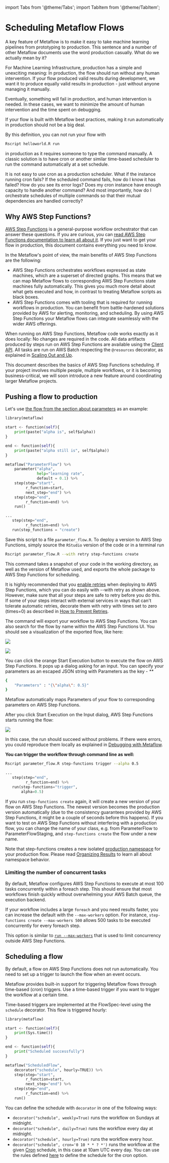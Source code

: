 import Tabs from '@theme/Tabs';
import TabItem from '@theme/TabItem';

# Scheduling Metaflow Flows

A key feature of Metaflow is to make it easy to take machine learning pipelines from
prototyping to production. This sentence and a number of other Metaflow documents use
the word production casually. What do we actually mean by it?

For Machine Learning Infrastructure, production has a simple and unexciting meaning: In
production, the flow should run without any human intervention. If your flow produced
valid results during development, we want it to produce equally valid results in
production - just without anyone managing it manually.

Eventually, something will fail in production, and human intervention is needed. In
these cases, we want to minimize the amount of human intervention and the time spent on
debugging.

If your flow is built with Metaflow best practices, making it run automatically in
production should not be a big deal.

By this definition, you can not run your flow with

```bash
Rscript helloworld.R run
```

in production as it requires someone to type the command manually. A classic solution is
to have cron or another similar time-based scheduler to run the command automatically at
a set schedule.

It is not easy to use cron as a production scheduler. What if the instance running cron
fails? If the scheduled command fails, how do I know it has failed? How do you see its
error logs? Does my cron instance have enough capacity to handle another command? And
most importantly, how do I orchestrate schedules of multiple commands so that their
mutual dependencies are handled correctly?

## Why AWS Step Functions?

[AWS Step Functions](https://aws.amazon.com/step-functions/) is a general-purpose
workflow orchestrator that can answer these questions. If you are curious, you can [read
AWS Step Functions documentation to learn all about
it](https://docs.aws.amazon.com/step-functions/latest/dg/welcome.html). If you just want
to get your flow in production, this document contains everything you need to know.

In the Metaflow's point of view, the main benefits of AWS Step Functions are the
following:

- AWS Step Functions orchestrates workflows expressed as state machines, which are a
  superset of directed graphs. This means that we can map Metaflow flows to
  corresponding AWS Step Functions state machines fully automatically. This gives you
  much more detail about what gets executed and how, in contrast to treating Metaflow
  scripts as black boxes.
- AWS Step Functions comes with tooling that is required for running workflows in
  production. You can benefit from battle-hardened solutions provided by AWS for
  alerting, monitoring, and scheduling. By using AWS Step Functions your Metaflow flows
  can integrate seamlessly with the wider AWS offerings.

When running on AWS Step Functions, Metaflow code works exactly as it does locally: No
changes are required in the code. All data artifacts produced by steps run on AWS Step
Functions are available using the [Client API](../metaflow/client.md). All tasks are run
on AWS Batch respecting the `@resources` decorator, as explained in [Scaling Out and
Up](../metaflow/scaling.md).

This document describes the basics of AWS Step Functions scheduling. If your project
involves multiple people, multiple workflows, or it is becoming business-critical, we
will soon introduce a new feature around coordinating larger Metaflow projects.

## Pushing a flow to production

Let's use [the flow from the section about
parameters](../metaflow/basics.md#how-to-define-parameters-for-flows) as an example:

<Tabs>
<TabItem label="R" value="R">

```python
library(metaflow)

start <- function(self){
    print(paste("alpha is", self$alpha))
}

end <- function(self){
    print(paste("alpha still is", self$alpha))
}

metaflow("ParameterFlow") %>%
    parameter("alpha",
              help="learning rate",
              default = 0.1) %>%
    step(step="start",
         r_function=start,
         next_step="end") %>%
    step(step="end",
         r_function=end) %>%
    run()
```

</TabItem>
<TabItem label="RStudio" value="RStudio">

```python
...
   step(step="end",
         r_function=end) %>%
   run(step_functions = "create")
```

</TabItem>
</Tabs>

Save this script to a file `parameter_flow.R`. To deploy a version to AWS Step
Functions, simply source the `RStudio` version of the code or in a terminal run

```bash
Rscript parameter_flow.R --with retry step-functions create
```

This command takes a snapshot of your code in the working directory, as well as the
version of Metaflow used, and exports the whole package to AWS Step Functions for
scheduling.

It is highly recommended that you [enable
retries](../metaflow/failures.md#retrying-tasks-with-the-retry-decorator) when deploying
to AWS Step Functions, which you can do easily with --with retry as shown above.
However, make sure that all your steps are safe to retry before you do this. If some of
your steps interact with external services in ways that can't tolerate automatic
retries, decorate them with retry with times set to zero \(times=0\) as described in
[How to Prevent Retries](../metaflow/failures.md#how-to-prevent-retries).

The command will export your workflow to AWS Step Functions. You can also search for the
flow by name within the AWS Step Functions UI. You should see a visualization of the
exported flow, like here:

![](/assets/image2.png)

![](/assets/image5.png)

You can click the orange Start Execution button to execute the flow on AWS Step
Functions. It pops up a dialog asking for an input. You can specify your parameters as
an escaped JSON string with Parameters as the key - _\*\*_

```bash
{
    "Parameters" : "{\"alpha\": 0.5}"
}
```

Metaflow automatically maps Parameters of your flow to corresponding parameters on AWS
Step Functions.

After you click Start Execution on the Input dialog, AWS Step Functions starts running
the flow:

![](/assets/image6.png)

In this case, the run should succeed without problems. If there were errors, you could
reproduce them locally as explained in [Debugging with
Metaflow](../metaflow/debugging.md).

**You can trigger the workflow through command line as well:**

<Tabs>
<TabItem label="Bash" value="Bash">

```bash
Rscript parameter_flow.R step-functions trigger --alpha 0.5
```

</TabItem>
<TabItem label="RStudio" value="RStudio">

```python
...
   step(step="end",
         r_function=end) %>%
   run(step-functions="trigger",
       alpha=0.5)
```

</TabItem>
</Tabs>

If you run `step-functions create` again, it will create a new version of your flow on
AWS Step Functions. The newest version becomes the production version automatically
\(due to the consistency guarantees provided by AWS Step Functions, it might be a couple
of seconds before this happens\). If you want to test on AWS Step Functions without
interfering with a production flow, you can change the name of your class, e.g. from
ParameterFlow to ParameterFlowStaging, and `step-functions create` the flow under a new
name.

Note that step-functions creates a new isolated [production
namespace](../metaflow/tagging.md#tags-as-namespaces) for your production flow. Please
read [Organizing Results](../metaflow/tagging.md) to learn all about namespace behavior.

### Limiting the number of concurrent tasks

By default, Metaflow configures AWS Step Functions to execute at most 100 tasks
concurrently within a foreach step. This should ensure that most workflows finish
quickly without overwhelming your AWS Batch queue, the execution backend.

If your workflow includes a large `foreach` and you need results faster, you can
increase the default with the `--max-workers` option. For instance, `step-functions
create --max-workers 500` allows 500 tasks to be executed concurrently for every foreach
step.

This option is similar to [`run --max-workers`](../metaflow/scaling.md#safeguard-flags)
that is used to limit concurrency outside AWS Step Functions.

## Scheduling a flow

By default, a flow on AWS Step Functions does not run automatically. You need to set up
a trigger to launch the flow when an event occurs.

Metaflow provides built-in support for triggering Metaflow flows through time-based
\(cron\) triggers. Use a time-based trigger if you want to trigger the workflow at a
certain time.

Time-based triggers are implemented at the FlowSpec-level using the `schedule`
decorator. This flow is triggered hourly:

```python
library(metaflow)

start <- function(self){
    print(Sys.time())
}

end <- function(self){
    print("Scheduled successfully")
}

metaflow("ScheduledFlow",
    decorator("schedule", hourly=TRUE)) %>%
    step(step="start",
         r_function=start,
         next_step="end") %>%
    step(step="end",
         r_function=end) %>%
    run()
```

You can define the schedule with `decorator` in one of the following ways:

- `decorator("schedule", weekly=True)` runs the workflow on Sundays at midnight.
- `decorator("schedule", daily=True)` runs the workflow every day at midnight.
- `decorator("schedule", hourly=True)` runs the workflow every hour.
- `decorator("schedule", cron='0 10 * * ? *')` runs the workflow at the given
  [Cron](http://en.wikipedia.org/wiki/cron) schedule, in this case at 10am UTC every
  day. You can use the rules defined
  [here](https://docs.aws.amazon.com/eventbridge/latest/userguide/scheduled-events.html)
  to define the schedule for the cron option.
